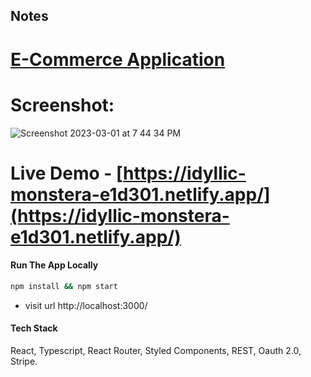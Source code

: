 ## Notes

# [E-Commerce Application](https://idyllic-monstera-e1d301.netlify.app/)


# Screenshot:

![Screenshot 2023-03-01 at 7 44 34 PM](https://user-images.githubusercontent.com/2153396/227244001-abd106d4-ef01-4136-8f1b-ffe6c5424d00.png)




# Live Demo - [https://idyllic-monstera-e1d301.netlify.app/](https://idyllic-monstera-e1d301.netlify.app/)


#### Run The App Locally

```sh
npm install && npm start
```

- visit url http://localhost:3000/



#### Tech Stack
React, Typescript, React Router, Styled Components, REST,  Oauth 2.0, Stripe. 




